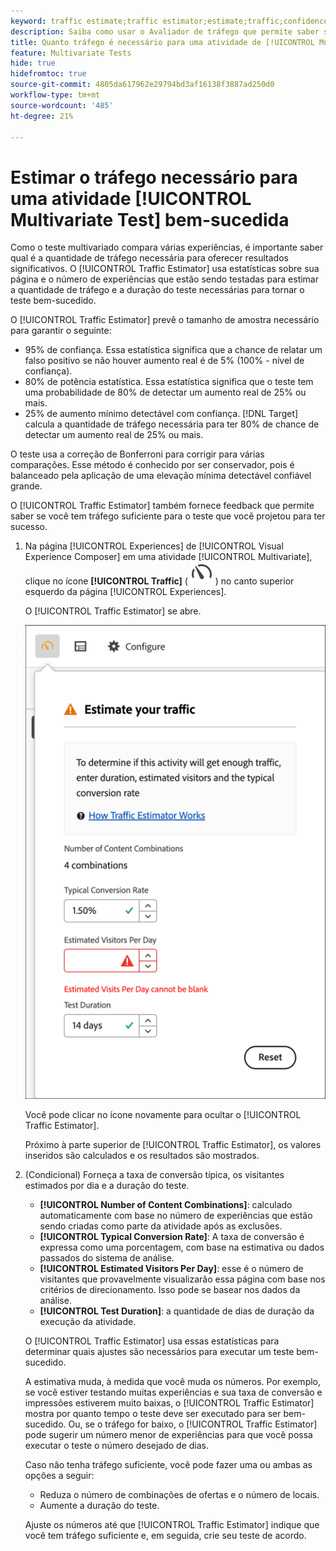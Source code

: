 ```yaml
---
keyword: traffic estimate;traffic estimator;estimate;traffic;confidence;statistical power;lift;bonferroni;conversion rate;visitors per day;duration
description: Saiba como usar o Avaliador de tráfego que permite saber se você tem tráfego suficiente para que sua atividade do  [!DNL Adobe Target] [!UICONTROL Multivariate Test] seja bem-sucedida.
title: Quanto tráfego é necessário para uma atividade de [!UICONTROL Multivariate Test] (MVT)?
feature: Multivariate Tests
hide: true
hidefromtoc: true
source-git-commit: 4805da617962e29794bd3af16138f3887ad250d0
workflow-type: tm+mt
source-wordcount: '485'
ht-degree: 21%

---
```


# Estimar o tráfego necessário para uma atividade [!UICONTROL Multivariate Test] bem-sucedida

Como o teste multivariado compara várias experiências, é importante saber qual é a quantidade de tráfego necessária para oferecer resultados significativos. O [!UICONTROL Traffic Estimator] usa estatísticas sobre sua página e o número de experiências que estão sendo testadas para estimar a quantidade de tráfego e a duração do teste necessárias para tornar o teste bem-sucedido.

O [!UICONTROL Traffic Estimator] prevê o tamanho de amostra necessário para garantir o seguinte:

* 95% de confiança. Essa estatística significa que a chance de relatar um falso positivo se não houver aumento real é de 5% (100% - nível de confiança).
* 80% de potência estatística. Essa estatística significa que o teste tem uma probabilidade de 80% de detectar um aumento real de 25% ou mais.
* 25% de aumento mínimo detectável com confiança. [!DNL Target] calcula a quantidade de tráfego necessária para ter 80% de chance de detectar um aumento real de 25% ou mais.

O teste usa a correção de Bonferroni para corrigir para várias comparações. Esse método é conhecido por ser conservador, pois é balanceado pela aplicação de uma elevação mínima detectável confiável grande.

O [!UICONTROL Traffic Estimator] também fornece feedback que permite saber se você tem tráfego suficiente para o teste que você projetou para ter sucesso.

1. Na página [!UICONTROL Experiences] de [!UICONTROL Visual Experience Composer] em uma atividade [!UICONTROL Multivariate], clique no ícone **[!UICONTROL Traffic]** ( ![Ícone do Avaliador de Tráfego](/help/main/assets/icons/Gauge2.svg) ) no canto superior esquerdo da página [!UICONTROL Experiences].

   O [!UICONTROL Traffic Estimator] se abre.

   ![Interface de usuário do Avaliador de tráfego](/help/main/c-activities/c-multivariate-testing/t-create-multivariate-test/assets/mvt-est.png)

   Você pode clicar no ícone novamente para ocultar o [!UICONTROL Traffic Estimator].

   Próximo à parte superior de [!UICONTROL Traffic Estimator], os valores inseridos são calculados e os resultados são mostrados.

1. (Condicional) Forneça a taxa de conversão típica, os visitantes estimados por dia e a duração do teste.

   * **[!UICONTROL Number of Content Combinations]**: calculado automaticamente com base no número de experiências que estão sendo criadas como parte da atividade após as exclusões.
   * **[!UICONTROL Typical Conversion Rate]**: A taxa de conversão é expressa como uma porcentagem, com base na estimativa ou dados passados do sistema de análise.
   * **[!UICONTROL Estimated Visitors Per Day]**: esse é o número de visitantes que provavelmente visualizarão essa página com base nos critérios de direcionamento. Isso pode se basear nos dados da análise.
   * **[!UICONTROL Test Duration]**: a quantidade de dias de duração da execução da atividade.

   O [!UICONTROL Traffic Estimator] usa essas estatísticas para determinar quais ajustes são necessários para executar um teste bem-sucedido.

   A estimativa muda, à medida que você muda os números. Por exemplo, se você estiver testando muitas experiências e sua taxa de conversão e impressões estiverem muito baixas, o [!UICONTROL Traffic Estimator] mostra por quanto tempo o teste deve ser executado para ser bem-sucedido. Ou, se o tráfego for baixo, o [!UICONTROL Traffic Estimator] pode sugerir um número menor de experiências para que você possa executar o teste o número desejado de dias.

   Caso não tenha tráfego suficiente, você pode fazer uma ou ambas as opções a seguir:

   * Reduza o número de combinações de ofertas e o número de locais.
   * Aumente a duração do teste.

   Ajuste os números até que [!UICONTROL Traffic Estimator] indique que você tem tráfego suficiente e, em seguida, crie seu teste de acordo.
